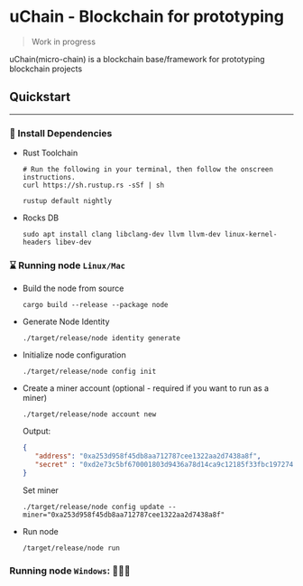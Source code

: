 # uChain - Blockchain for prototyping
> Work in progress

uChain(micro-chain) is a blockchain base/framework for prototyping blockchain projects
## Quickstart

---
### 🧰 Install Dependencies
* Rust Toolchain
    ```shell
    # Run the following in your terminal, then follow the onscreen instructions.
    curl https://sh.rustup.rs -sSf | sh
    ```
    ```shell
    rustup default nightly
    ```
* Rocks DB
    ```shell
    sudo apt install clang libclang-dev llvm llvm-dev linux-kernel-headers libev-dev
    ```
### ⌛️ Running node `Linux/Mac`
* Build the node from source
    ```shell
    cargo build --release --package node
    ```
* Generate Node Identity
    ```shell
    ./target/release/node identity generate
    ```
* Initialize node configuration
    ```shell
    ./target/release/node config init
    ```
* Create a miner account (optional - required if you want to run as a miner)
    ```shell
    ./target/release/node account new
    ```
    Output:
    ```json
    {
       "address": "0xa253d958f45db8aa712787cee1322aa2d7438a8f",
       "secret" : "0xd2e73c5bf670001803d9436a78d14ca9c12185f33fbc197274a104d817a088ab"
    }
    ```
   Set miner
    ```shell
    ./target/release/node config update --miner="0xa253d958f45db8aa712787cee1322aa2d7438a8f"
    ```
* Run node
    ```shell
    /target/release/node run
    ```

### Running node `Windows`: 🤷🏼‍♂️